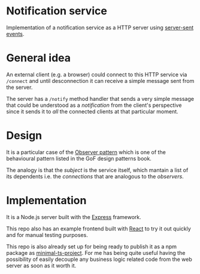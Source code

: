 # Notification service

Implementation of a notification service as a HTTP server using [server-sent events](https://developer.mozilla.org/en-US/docs/Web/API/Server-sent_events/Using_server-sent_events).

# General idea

An external client (e.g. a browser) could connect to this HTTP service via `/connect` and until desconnection it can receive a simple message sent from the server.

The server has a `/notify` method handler that sends a very simple message that could be understood as a _notification_ from the client's perspective since it sends it to _all_ the connected clients at that particular moment.

# Design

It is a particular case of the [Observer pattern](https://en.wikipedia.org/wiki/Observer_pattern) which is one of the behavioural pattern listed in the GoF design patterns book.

The analogy is that the _subject_ is the service itself, which mantain a list of its dependents i.e. the _connections_ that are analogous to the _observers_.

# Implementation

It is a Node.js server built with the [Express](https://developer.mozilla.org/en-US/docs/Learn/Server-side/Express_Nodejs) framework.

This repo also has an example frontend built with [React](https://create-react-app.dev/) to try it out quickly and for manual testing purposes.

This repo is also already set up for being ready to publish it as a npm package as [minimal-ts-project](https://github.com/ignaciodopazo/minimal-ts-project). For me has being quite useful having the possibility of easily decouple any business logic related code from the web server as soon as it worth it.
